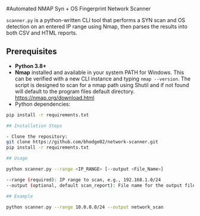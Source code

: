 #Automated NMAP Syn + OS Fingerprint Network Scanner

`scanner.py` is a python-written CLI tool that performs a SYN scan and OS detection on an entered IP range using Nmap, then parses the results into both CSV and HTML reports.

## Prerequisites

- **Python 3.8+**
- **Nmap** installed and available in your system PATH for Windows. This can be verified with a new CLI instance and typing `nmap --version`. The script is designed to scan for a nmap path using Shutil and if not found will default to the program files default directory. https://nmap.org/download.html
- Python dependencies:
```bash
pip install -r requirements.txt

## Installation Steps

- Clone the repository:
git clone https://github.com/bhodge02/network-scanner.git
pip install -r requirements.txt

## Usage

python scanner.py --range <IP_RANGE> [--output <File_Name>]

--range (required): IP range to scan, e.g., 192.168.1.0/24
--output (optional, default scan_report): File name for the output file in both .csv and .html format.

## Example

python scanner.py --range 10.0.0.0/24 --output network_scan

